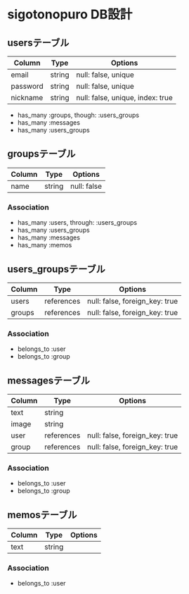 # sigotonopuro DB設計
## usersテーブル
|Column|Type|Options|
|------|----|-------|
|email|string|null: false, unique|
|password|string|null: false, unique|
|nickname|string|null: false, unique, index: true|
- has_many :groups, though: :users_groups
- has_many :messages
- has_many :users_groups

## groupsテーブル
|Column|Type|Options|
|------|----|-------|
|name|string|null: false|
### Association
- has_many :users, through: :users_groups
- has_many :users_groups
- has_many :messages
- has_many :memos

## users_groupsテーブル
|Column|Type|Options|
|------|----|-------|
|users|references|null: false, foreign_key: true|
|groups|references|null: false, foreign_key: true|
### Association
- belongs_to :user
- belongs_to :group

## messagesテーブル
|Column|Type|Options|
|------|----|-------|
|text|string||
|image|string||
|user|references|null: false, foreign_key: true|
|group|references|null: false, foreign_key: true|
### Association
- belongs_to :user
- belongs_to :group

## memosテーブル
|Column|Type|Options|
|------|----|-------|
|text|string||
### Association
- belongs_to :user